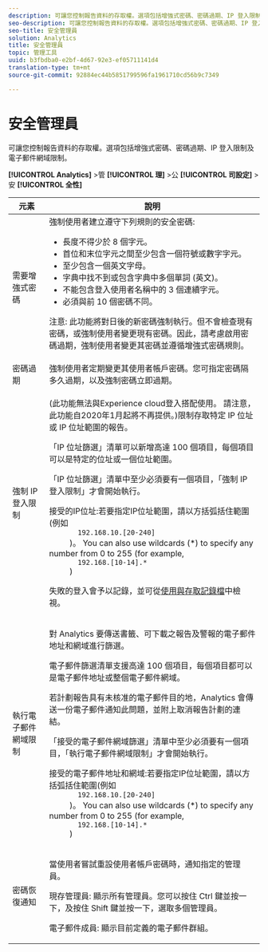 ```yaml
---
description: 可讓您控制報告資料的存取權。選項包括增強式密碼、密碼過期、IP 登入限制及電子郵件網域限制。
seo-description: 可讓您控制報告資料的存取權。選項包括增強式密碼、密碼過期、IP 登入限制及電子郵件網域限制。
seo-title: 安全管理員
solution: Analytics
title: 安全管理員
topic: 管理工具
uuid: b3fbdba0-e2bf-4d67-92e3-ef05711141d4
translation-type: tm+mt
source-git-commit: 92884ec44b5851799596fa1961710cd56b9c7349

---
```



# 安全管理員

可讓您控制報告資料的存取權。選項包括增強式密碼、密碼過期、IP 登入限制及電子郵件網域限制。

**[!UICONTROL Analytics]** &gt;管 **[!UICONTROL 理]** &gt;公 **[!UICONTROL 司設定]** &gt;安 **[!UICONTROL 全性]**

<table id="table_F1AD9DE5094A4FC2B9DA8D01198F944B"> 
 <thead> 
  <tr> 
   <th colname="col1" class="entry"> 元素 </th> 
   <th colname="col2" class="entry"> 說明 </th> 
  </tr> 
 </thead>
 <tbody> 
  <tr> 
   <td colname="col1"> <span class="wintitle"> 需要增強式密碼 </span> </td> 
   <td colname="col2">強制使用者建立遵守下列規則的安全密碼: 
    <ul id="ul_100CC57EB4374DAA87B2074BA8B46F26"> 
     <li id="li_4D9102C361044FADBC14402A8398F2F3">長度不得少於 8 個字元。 </li> 
     <li id="li_AFE9568C14894E93BFDFDC84DCD2838D">首位和末位字元之間至少包含一個符號或數字字元。 </li> 
     <li id="li_ECA05BEF7BFD4430B09D4A953B41D2A6">至少包含一個英文字母。 </li> 
     <li id="li_6928045588E94E28851BB15991C8D51E">字典中找不到或包含字典中多個單詞 (英文)。 </li> 
     <li id="li_C3DD4608CA6F43E4B1E4FCFC6D116371">不能包含登入使用者名稱中的 3 個連續字元。 </li> 
     <li id="li_687838CA01B94EE29EF4C09F485C5537">必須與前 10 個密碼不同。 </li> 
    </ul> <p>注意: 此功能將對日後的新密碼強制執行。但不會檢查現有密碼，或強制使用者變更現有密碼。因此，請考慮啟用密碼過期，強制使用者變更其密碼並遵循增強式密碼規則。 </p> </td> 
  </tr> 
  <tr> 
   <td colname="col1"> <span class="wintitle"> 密碼過期</span> </td> 
   <td colname="col2"> 強制使用者定期變更其使用者帳戶密碼。您可指定密碼隔多久過期，以及強制密碼立即過期。 </td> 
  </tr> 
  <tr> 
   <td colname="col1"> <span class="wintitle"> 強制 IP 登入限制</span> </td> 
   <td colname="col2"> <p>(此功能無法與Experience cloud登入搭配使用。 請注意，此功能自2020年1月起將不再提供。)限制存取特定 IP 位址或 IP 位址範圍的報告。 </p> <p>「IP 位址篩選」清單可以新增高達 100 個項目，每個項目可以是特定的位址或一個位址範圍。 </p> <p> 「IP 位址篩選」清單中至少必須要有一個項目，<span class="wintitle">「強制 IP 登入限制」</span>才會開始執行。 </p> <p> <span class="uicontrol"> 接受的IP位址</span>:若要指定IP位址範圍，請以方括弧括住範圍(例如 <code>
       192.168.10.[20-240]
     </code>)。 You can also use wildcards (*) to specify any number from 0 to 255 (for example, 
     <code>
       192.168.[10-14].*
     </code>) </p> <p>失敗的登入會予以記錄，並可從<a href="../../admin/admin/logs.md#section_6FBAF92D9EA244809C45A78A2F0A7232" format="dita" scope="local">使用與存取記錄檔</a>中檢視。 </p> </td> 
  </tr> 
  <tr> 
   <td colname="col1"> <span class="wintitle"> 執行電子郵件網域限制</span> </td> 
   <td colname="col2"> <p>對 Analytics 要傳送書籤、可下載之報告及警報的電子郵件地址和網域進行篩選。 </p> <p>電子郵件篩選清單支援高達 100 個項目，每個項目都可以是電子郵件地址或整個電子郵件網域。 </p> <p>若計劃報告具有未核准的電子郵件目的地，Analytics 會傳送一份電子郵件通知此問題，並附上取消報告計劃的連結。 </p> <p> <span class="wintitle">「接受的電子郵件網域篩選」</span>清單中至少必須要有一個項目，<span class="wintitle">「執行電子郵件網域限制」</span>才會開始執行。 </p> <p> <span class="uicontrol"> 接受的電子郵件地址和網域</span>:若要指定IP位址範圍，請以方括弧括住範圍(例如 <code>
       192.168.10.[20-240]
     </code>)。 You can also use wildcards (*) to specify any number from 0 to 255 (for example, 
     <code>
       192.168.[10-14].*
     </code>) </p> </td> 
  </tr> 
  <tr> 
   <td colname="col1"> <span class="wintitle"> 密碼恢復通知</span> </td> 
   <td colname="col2"> <p>當使用者嘗試重設使用者帳戶密碼時，通知指定的管理員。 </p> <p> <span class="uicontrol">現存管理員</span>: 顯示所有管理員。您可以按住 Ctrl 鍵並按一下，及按住 Shift 鍵並按一下，選取多個管理員。 </p> <p> <span class="uicontrol">電子郵件成員</span>: 顯示目前定義的電子郵件群組。 </p> </td> 
  </tr> 
 </tbody> 
</table>

